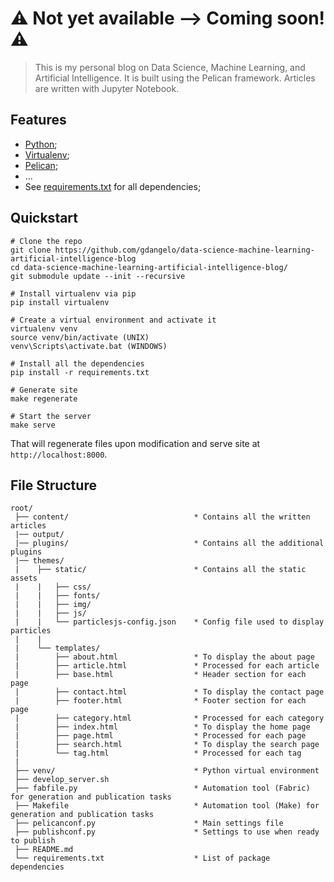 # :warning: Not yet available --> Coming soon! :warning:

> This is my personal blog on Data Science, Machine Learning, and Artificial Intelligence. It is built using the Pelican framework. Articles are written with Jupyter Notebook.

## Features

* [Python](https://www.python.org/);
* [Virtualenv](http://python-guide-pt-br.readthedocs.io/en/latest/dev/virtualenvs/);
* [Pelican](http://docs.getpelican.com/en/stable/);
* ... 
* See [requirements.txt](https://github.com/gdangelo/data-science-machine-learning-artificial-intelligence-blog/blob/master/requirements.txt) for all dependencies;

## Quickstart

```
# Clone the repo
git clone https://github.com/gdangelo/data-science-machine-learning-artificial-intelligence-blog
cd data-science-machine-learning-artificial-intelligence-blog/
git submodule update --init --recursive

# Install virtualenv via pip
pip install virtualenv

# Create a virtual environment and activate it
virtualenv venv
source venv/bin/activate (UNIX)
venv\Scripts\activate.bat (WINDOWS)

# Install all the dependencies
pip install -r requirements.txt

# Generate site
make regenerate

# Start the server
make serve
```

That will regenerate files upon modification and serve site at `http://localhost:8000`.

## File Structure

```
root/
 ├── content/                            * Contains all the written articles
 |── output/   
 |── plugins/                            * Contains all the additional plugins
 |── themes/
 |    ├── static/                        * Contains all the static assets
 |    |   ├── css/
 |    |   ├── fonts/
 |    |   ├── img/
 |    |   ├── js/
 |    |   └── particlesjs-config.json    * Config file used to display particles
 |    |   
 |    └── templates/
 |        ├── about.html                 * To display the about page
 |        ├── article.html               * Processed for each article
 |        ├── base.html                  * Header section for each page
 |        ├── contact.html               * To display the contact page
 |        ├── footer.html                * Footer section for each page
 |        ├── category.html              * Processed for each category
 |        ├── index.html                 * To display the home page
 |        ├── page.html                  * Processed for each page
 |        ├── search.html                * To display the search page
 |        └── tag.html                   * Processed for each tag
 |
 ├── venv/                               * Python virtual environment
 ├── develop_server.sh 
 ├── fabfile.py                          * Automation tool (Fabric) for generation and publication tasks  
 ├── Makefile                            * Automation tool (Make) for generation and publication tasks  
 ├── pelicanconf.py                      * Main settings file
 ├── publishconf.py                      * Settings to use when ready to publish
 ├── README.md 
 └── requirements.txt                    * List of package dependencies
```
